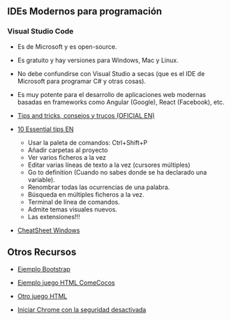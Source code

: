## IDEs Modernos para programación

### Visual Studio Code

* Es de Microsoft y es open-source.
* Es gratuito y hay versiones para Windows, Mac y Linux.
* No debe confundirse con Visual Studio a secas (que es el IDE de Microsoft para programar C# y otras cosas).
* Es muy potente para el desarrollo de aplicaciones web modernas basadas en frameworks como Angular (Google), React (Facebook), etc.

* [Tips and tricks, consejos y trucos (OFICIAL EN)](https://code.visualstudio.com/docs/getstarted/tips-and-tricks)
* [10 Essential tips EN](https://www.makeuseof.com/tag/10-essential-productivity-tips-visual-studio-code/)
	* Usar la paleta de comandos: Ctrl+Shift+P
	* Añadir carpetas al proyecto
	* Ver varios ficheros a la vez
	* Editar varias líneas de texto a la vez (cursores múltiples)
	* Go to definition (Cuando no sabes donde se ha declarado una variable).
	* Renombrar todas las ocurrencias de una palabra.
	* Búsqueda en múltiples ficheros a la vez.
	* Terminal de línea de comandos.
	* Admite temas visuales nuevos.
	* Las extensiones!!!


* [CheatSheet Windows](https://code.visualstudio.com/shortcuts/keyboard-shortcuts-windows.pdf)


## Otros Recursos

* [Ejemplo Bootstrap](https://github.com/BlackrockDigital/startbootstrap-modern-business.git)

* [Ejemplo juego HTML ComeCocos](https://github.com/mumuy/pacman.git)

* [Otro juego HTML](https://github.com/teanocrata/my-life-platformer-game.git) 

* [Iniciar Chrome con la seguridad desactivada](https://professor-falken.com/general/como-deshabilitar-la-politica-del-mismo-origen-o-same-origin-policy-en-chrome/)